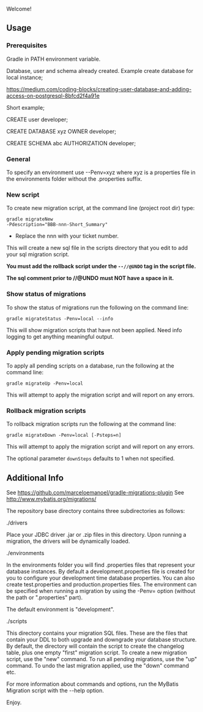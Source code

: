 Welcome!

Usage
-----

### Prerequisites
Gradle in PATH environment variable.

Database, user and schema already created.  Example create database for local instance;

https://medium.com/coding-blocks/creating-user-database-and-adding-access-on-postgresql-8bfcd2f4a91e

Short example;

CREATE user developer;

CREATE DATABASE xyz OWNER developer;

CREATE SCHEMA abc AUTHORIZATION developer;

### General

To specify an environment use --Penv=xyz where xyz is a properties file
in the environments folder without the .properties suffix.

### New script

To create  new migration script, at the command line (project root dir) type:

<code>gradle migrateNew -Pdescription="BBB-nnn-Short_Summary"</code>

* Replace the nnn with your ticket number.

This will create a new sql file in the scripts directory that you edit to add your sql migration script.

**You must add the rollback script under the <code>--//@UNDO</code> tag in the script file.**

**The sql comment prior to //@UNDO must NOT have a space in it.**

### Show status of migrations

To show the status of migrations run the following on the command line:

<code>gradle migrateStatus -Penv=local --info</code>

This will show migration scripts that have not been applied. Need info logging to get anything meaningful output.


### Apply pending migration scripts

To apply all pending scripts on a database, run the following at the command line:

<code>gradle migrateUp -Penv=local</code>

This will attempt to apply the migration script and will report on any errors.


### Rollback migration scripts

To rollback migration scripts run the following at the command line:

<code>gradle migrateDown -Penv=local \[-Psteps=n\]</code>

This will attempt to apply the migration script and will report on any errors.

The optional parameter <code>downSteps</code> defaults to 1 when not specified.


Additional Info
---------------

See https://github.com/marceloemanoel/gradle-migrations-plugin
See http://www.mybatis.org/migrations/

The repository base directory contains three subdirectories as follows:

./drivers

Place your JDBC driver .jar or .zip files in this directory.  Upon running a
migration, the drivers will be dynamically loaded.

./environments

In the environments folder you will find .properties files that represent
your database instances.  By default a development.properties file is
created for you to configure your development time database properties.
You can also create test.properties and production.properties files.
The environment can be specified when running a migration by using
the -Penv=<environment> option (without the path or ".properties" part).

The default environment is "development".

./scripts

This directory contains your migration SQL files.  These are the files
that contain your DDL to both upgrade and downgrade your database
structure.  By default, the directory will contain the script to
create the changelog table, plus one empty "first" migration script.
To create a new migration script, use the "new" command.  To run
all pending migrations, use the "up" command.  To undo the last
migration applied, use the "down" command etc.

For more information about commands and options, run the MyBatis
Migration script with the --help option.

Enjoy.
